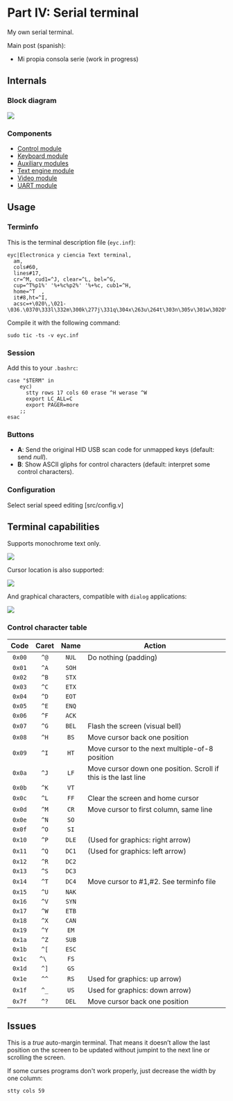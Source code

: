 # Part IV: Serial terminal

My own serial terminal.

Main post (spanish):

- Mi propia consola serie (work in progress)

## Internals

### Block diagram

![](https://www.electronicayciencia.com/assets/2024/01/consola-serie/img/serterm.svg)

### Components

- [Control module](src/control/README.md)
- [Keyboard module](src/keyb/README.md)
- [Auxiliary modules](src/misc/README.md)
- [Text engine module](src/text/README.md)
- [Video module](src/video/README.md)
- [UART module](src/uart/README.md)


## Usage

### Terminfo

This is the terminal description file (`eyc.inf`):

    eyc|Electronica y ciencia Text terminal,
      am,
      cols#60,
      lines#17,
      cr=^M, cud1=^J, clear=^L, bel=^G,
      cup=^T%p1%' '%+%c%p2%' '%+%c, cub1=^H,
      home=^T  ,
      it#8,ht=^I,
      acsc=+\020\,\021-\036.\0370\333l\332m\300k\277j\331q\304x\263u\264t\303n\305v\301w\302O\333a\261o\337s\334

Compile it with the following command:

    sudo tic -ts -v eyc.inf

### Session

Add this to your `.bashrc`:

```
case "$TERM" in
    eyc)
      stty rows 17 cols 60 erase ^H werase ^W
      export LC_ALL=C
      export PAGER=more
    ;;
esac
```

### Buttons

- **A**: Send the original HID USB scan code for unmapped keys (default: send *null*).
- **B**: Show ASCII gliphs for control characters (default: interpret some control characters).

### Configuration

Select serial speed editing [src/config.v]

## Terminal capabilities

Supports monochrome text only.

![](https://www.electronicayciencia.com/assets/2024/01/consola-serie/img/screen_login.jpg)

Cursor location is also supported:

![](https://www.electronicayciencia.com/assets/2024/01/consola-serie/img/screen_vi.jpg)

And graphical characters, compatible with `dialog` applications:

![](https://www.electronicayciencia.com/assets/2024/01/consola-serie/img/screen_dialog.jpg)

### Control character table

|Code  |Caret | Name  |Action
|:----:|:----:|:-----:|------------------------
|`0x00`| `^@` | `NUL` | Do nothing (padding)
|`0x01`| `^A` | `SOH` | 
|`0x02`| `^B` | `STX` | 
|`0x03`| `^C` | `ETX` | 
|`0x04`| `^D` | `EOT` | 
|`0x05`| `^E` | `ENQ` | 
|`0x06`| `^F` | `ACK` | 
|`0x07`| `^G` | `BEL` | Flash the screen (visual bell)
|`0x08`| `^H` | `BS`  | Move cursor back one position
|`0x09`| `^I` | `HT`  | Move cursor to the next multiple-of-8 position
|`0x0a`| `^J` | `LF`  | Move cursor down one position. Scroll if this is the last line
|`0x0b`| `^K` | `VT`  | 
|`0x0c`| `^L` | `FF`  | Clear the screen and home cursor
|`0x0d`| `^M` | `CR`  | Move cursor to first column, same line
|`0x0e`| `^N` | `SO`  | 
|`0x0f`| `^O` | `SI`  | 
|`0x10`| `^P` | `DLE` | (Used for graphics: right arrow)
|`0x11`| `^Q` | `DC1` | (Used for graphics: left arrow)
|`0x12`| `^R` | `DC2` | 
|`0x13`| `^S` | `DC3` | 
|`0x14`| `^T` | `DC4` | Move cursor to #1,#2. See terminfo file
|`0x15`| `^U` | `NAK` | 
|`0x16`| `^V` | `SYN` | 
|`0x17`| `^W` | `ETB` | 
|`0x18`| `^X` | `CAN` | 
|`0x19`| `^Y` | `EM`  | 
|`0x1a`| `^Z` | `SUB` | 
|`0x1b`| `^[` | `ESC` | 
|`0x1c`| `^\ `| `FS`  | 
|`0x1d`| `^]` | `GS`  | 
|`0x1e`| `^^` | `RS`  | Used for graphics: up arrow)
|`0x1f`| `^_` | `US`  | Used for graphics: down arrow)
|`0x7f`| `^?` | `DEL` | Move cursor back one position

## Issues

This is a *true* auto-margin terminal. That means it doesn’t allow the last position on the screen to be updated without jumpint to the next line or scrolling the screen.

If some curses programs don't work properly, just decrease the width by one column:

    stty cols 59

